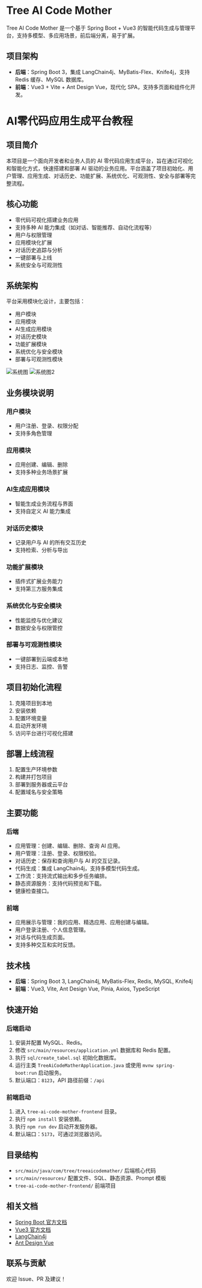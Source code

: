 # Tree AI Code Mother

Tree AI Code Mother 是一个基于 Spring Boot + Vue3 的智能代码生成与管理平台，支持多模型、多应用场景，前后端分离，易于扩展。

## 项目架构

- **后端**：Spring Boot 3，集成 LangChain4j、MyBatis-Flex、Knife4j，支持 Redis 缓存、MySQL 数据库。
- **前端**：Vue3 + Vite + Ant Design Vue，现代化 SPA，支持多页面和组件化开发。
# AI零代码应用生成平台教程

## 项目简介
本项目是一个面向开发者和业务人员的 AI 零代码应用生成平台，旨在通过可视化和智能化方式，快速搭建和部署 AI 驱动的业务应用。平台涵盖了项目初始化、用户管理、应用生成、对话历史、功能扩展、系统优化、可观测性、安全与部署等完整流程。

## 核心功能
- 零代码可视化搭建业务应用
- 支持多种 AI 能力集成（如对话、智能推荐、自动化流程等）
- 用户与权限管理
- 应用模块化扩展
- 对话历史追踪与分析
- 一键部署与上线
- 系统安全与可观测性

## 系统架构
平台采用模块化设计，主要包括：
- 用户模块
- 应用模块
- AI生成应用模块
- 对话历史模块
- 功能扩展模块
- 系统优化与安全模块
- 部署与可观测性模块

![系统图](1.png)
![系统图2](2.png)

## 业务模块说明
### 用户模块
- 用户注册、登录、权限分配
- 支持多角色管理

### 应用模块
- 应用创建、编辑、删除
- 支持多种业务场景扩展

### AI生成应用模块
- 智能生成业务流程与界面
- 支持自定义 AI 能力集成

### 对话历史模块
- 记录用户与 AI 的所有交互历史
- 支持检索、分析与导出

### 功能扩展模块
- 插件式扩展业务能力
- 支持第三方服务集成

### 系统优化与安全模块
- 性能监控与优化建议
- 数据安全与权限管控

### 部署与可观测性模块
- 一键部署到云端或本地
- 支持日志、监控、告警

## 项目初始化流程
1. 克隆项目到本地
2. 安装依赖
3. 配置环境变量
4. 启动开发环境
5. 访问平台进行可视化搭建

## 部署上线流程
1. 配置生产环境参数
2. 构建并打包项目
3. 部署到服务器或云平台
4. 配置域名与安全策略

## 主要功能

### 后端
- 应用管理：创建、编辑、删除、查询 AI 应用。
- 用户管理：注册、登录、权限校验。
- 对话历史：保存和查询用户与 AI 的交互记录。
- 代码生成：集成 LangChain4j，支持多模型代码生成。
- 工作流：支持流式输出和多步任务编排。
- 静态资源服务：支持代码预览和下载。
- 健康检查接口。

### 前端
- 应用展示与管理：我的应用、精选应用、应用创建与编辑。
- 用户登录注册、个人信息管理。
- 对话与代码生成页面。
- 支持多种交互和实时反馈。

## 技术栈

- **后端**：Spring Boot 3, LangChain4j, MyBatis-Flex, Redis, MySQL, Knife4j
- **前端**：Vue3, Vite, Ant Design Vue, Pinia, Axios, TypeScript

## 快速开始

### 后端启动
1. 安装并配置 MySQL、Redis。
2. 修改 `src/main/resources/application.yml` 数据库和 Redis 配置。
3. 执行 `sql/create_tabel.sql` 初始化数据库。
4. 运行主类 `TreeAiCodeMatherApplication.java` 或使用 `mvnw spring-boot:run` 启动服务。
5. 默认端口：`8123`，API 路径前缀：`/api`

### 前端启动
1. 进入 `tree-ai-code-mother-frontend` 目录。
2. 执行 `npm install` 安装依赖。
3. 执行 `npm run dev` 启动开发服务器。
4. 默认端口：`5173`，可通过浏览器访问。

## 目录结构

- `src/main/java/com/tree/treeaicodemather/` 后端核心代码
- `src/main/resources/` 配置文件、SQL、静态资源、Prompt 模板
- `tree-ai-code-mother-frontend/` 前端项目

## 相关文档

- [Spring Boot 官方文档](https://spring.io/projects/spring-boot)
- [Vue3 官方文档](https://vuejs.org/)
- [LangChain4j](https://github.com/langchain4j/langchain4j)
- [Ant Design Vue](https://antdv.com/docs/vue/introduce/)

## 联系与贡献

欢迎 Issue、PR 及建议！
